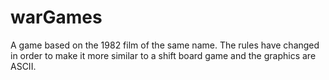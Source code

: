 # warGames
A game based on the 1982 film of the same name. The rules have changed in order to make it more similar to a shift board game and the graphics are ASCII. 
